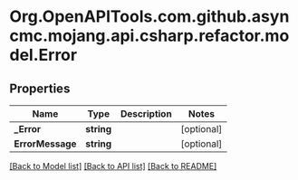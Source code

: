 # Org.OpenAPITools.com.github.asyncmc.mojang.api.csharp.refactor.model.Error
## Properties

Name | Type | Description | Notes
------------ | ------------- | ------------- | -------------
**_Error** | **string** |  | [optional] 
**ErrorMessage** | **string** |  | [optional] 

[[Back to Model list]](../README.md#documentation-for-models) [[Back to API list]](../README.md#documentation-for-api-endpoints) [[Back to README]](../README.md)

